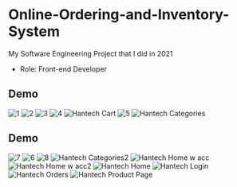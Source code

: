 # Online-Ordering-and-Inventory-System
My Software Engineering Project that I did in 2021 
* Role: Front-end Developer

## Demo
![1](https://github.com/NadeerMukaram/Online-Ordering-and-Inventory-System/assets/72739154/9d606a40-5eb5-4c10-9738-0f07ba8242ed)
![2](https://github.com/NadeerMukaram/Online-Ordering-and-Inventory-System/assets/72739154/4c1d3061-2a48-463a-ae04-1d0be17c93a9)
![3](https://github.com/NadeerMukaram/Online-Ordering-and-Inventory-System/assets/72739154/664a37c5-9ac3-4e23-a82d-4461768b33c6)
![4](https://github.com/NadeerMukaram/Online-Ordering-and-Inventory-System/assets/72739154/2624a68b-7244-484b-8ccc-cccd5ce9ef46)
![Hantech Cart](https://github.com/NadeerMukaram/Online-Ordering-and-Inventory-System/assets/72739154/5bff6a52-fa4e-466b-b517-d47e26ccf239)
![5](https://github.com/NadeerMukaram/Online-Ordering-and-Inventory-System/assets/72739154/7b031e83-f6ed-40ff-8619-4380b4a7b0c1)
![Hantech Categories](https://github.com/NadeerMukaram/Online-Ordering-and-Inventory-System/assets/72739154/223a025a-96df-4ba0-9e38-0e80e813d242)

## Demo
![7](https://github.com/NadeerMukaram/Online-Ordering-and-Inventory-System/assets/72739154/564271fe-8115-4cf0-9bc9-74d3b9b9f639)
![6](https://github.com/NadeerMukaram/Online-Ordering-and-Inventory-System/assets/72739154/ebb9f16d-7357-4d25-8011-d8206115912e)
![8](https://github.com/NadeerMukaram/Online-Ordering-and-Inventory-System/assets/72739154/9407e2d9-c67c-41eb-ac1f-511e4ff097be)
![Hantech Categories2](https://github.com/NadeerMukaram/Online-Ordering-and-Inventory-System/assets/72739154/0b969ef6-20b7-414e-8419-d98eb5f95a63)
![Hantech Home w acc](https://github.com/NadeerMukaram/Online-Ordering-and-Inventory-System/assets/72739154/61556ddf-60aa-4b45-be73-3759f533f33d)
![Hantech Home w acc2](https://github.com/NadeerMukaram/Online-Ordering-and-Inventory-System/assets/72739154/572362b4-42bf-4179-aa58-59f34babf44e)
![Hantech Home](https://github.com/NadeerMukaram/Online-Ordering-and-Inventory-System/assets/72739154/f523ab7c-3230-4171-804d-133bc891b4bd)
![Hantech Login](https://github.com/NadeerMukaram/Online-Ordering-and-Inventory-System/assets/72739154/07482de7-011d-42ac-92b0-5003601e1da2)
![Hantech Orders](https://github.com/NadeerMukaram/Online-Ordering-and-Inventory-System/assets/72739154/230054df-2b57-4107-b1ac-333549fb567c)
![Hantech Product Page](https://github.com/NadeerMukaram/Online-Ordering-and-Inventory-System/assets/72739154/801c3b6d-0488-4127-8b92-0d5280ccb388)

